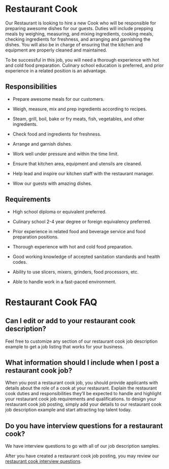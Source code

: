 # Restaurant Cook

Our Restaurant is looking to hire a new Cook who will be responsible for preparing awesome dishes for our guests. Duties will include prepping meals by weighing, measuring, and mixing ingredients, cooking meals, checking ingredients for freshness, and arranging and garnishing the dishes. You will also be in charge of ensuring that the kitchen and equipment are properly cleaned and maintained.

To be successful in this job, you will need a thorough experience with hot and cold food preparation. Culinary school education is preferred, and prior experience in a related position is an advantage.

## Responsibilities

* Prepare awesome meals for our customers.

* Weigh, measure, mix and prep ingredients according to recipes.

* Steam, grill, boil, bake or fry meats, fish, vegetables, and other ingredients.

* Check food and ingredients for freshness.

* Arrange and garnish dishes.

* Work well under pressure and within the time limit.

* Ensure that kitchen area, equipment and utensils are cleaned.

* Help lead and inspire our kitchen staff with the restaurant manager.

* Wow our guests with amazing dishes.

## Requirements

* High school diploma or equivalent preferred.

* Culinary school 2-4 year degree or foreign equivalency preferred.

* Prior experience in related food and beverage service and food preparation positions.

* Thorough experience with hot and cold food preparation.

* Good working knowledge of accepted sanitation standards and health codes.

* Ability to use slicers, mixers, grinders, food processors, etc.

* Able to handle work in a fast-paced environment.
# Restaurant Cook FAQ

## Can I edit or add to your restaurant cook description?

Feel free to customize any section of our restaurant cook job description example to get a job listing that works for your business.

## What information should I include when I post a restaurant cook job?

When you post a restaurant cook job, you should provide applicants with details about the role of a cook at your restaurant. Explain the restaurant cook duties and responsibilities they’ll be expected to handle and highlight your restaurant cook job requirements and qualifications. to design your restaurant cook job posting, simply add your details to our restaurant cook job description example and start attracting top talent today.

## Do you have interview questions for a restaurant cook?

We have interview questions to go with all of our job description samples.

After you have created a restaurant cook job posting, you may review our <a
href="https://www.betterteam.com/restaurant-cook-interview-questions">restaurant cook interview questions</a>.

